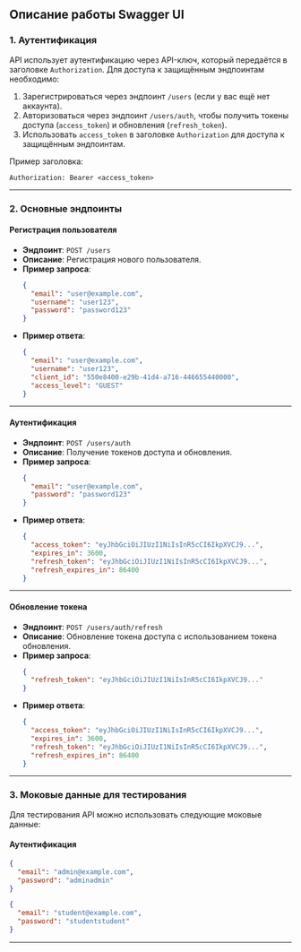 ## Описание работы Swagger UI


### **1. Аутентификация**
API использует аутентификацию через API-ключ, который передаётся в заголовке `Authorization`. Для доступа к защищённым эндпоинтам необходимо:
1. Зарегистрироваться через эндпоинт `/users` (если у вас ещё нет аккаунта).
2. Авторизоваться через эндпоинт `/users/auth`, чтобы получить токены доступа (`access_token`) и обновления (`refresh_token`).
3. Использовать `access_token` в заголовке `Authorization` для доступа к защищённым эндпоинтам.

Пример заголовка:
```
Authorization: Bearer <access_token>
```

---

### **2. Основные эндпоинты**

#### **Регистрация пользователя**
- **Эндпоинт**: `POST /users`
- **Описание**: Регистрация нового пользователя.
- **Пример запроса**:
  ```json
  {
    "email": "user@example.com",
    "username": "user123",
    "password": "password123"
  }
  ```
- **Пример ответа**:
  ```json
  {
    "email": "user@example.com",
    "username": "user123",
    "client_id": "550e8400-e29b-41d4-a716-446655440000",
    "access_level": "GUEST"
  }
  ```

---

#### **Аутентификация**
- **Эндпоинт**: `POST /users/auth`
- **Описание**: Получение токенов доступа и обновления.
- **Пример запроса**:
  ```json
  {
    "email": "user@example.com",
    "password": "password123"
  }
  ```
- **Пример ответа**:
  ```json
  {
    "access_token": "eyJhbGciOiJIUzI1NiIsInR5cCI6IkpXVCJ9...",
    "expires_in": 3600,
    "refresh_token": "eyJhbGciOiJIUzI1NiIsInR5cCI6IkpXVCJ9...",
    "refresh_expires_in": 86400
  }
  ```

---

#### **Обновление токена**
- **Эндпоинт**: `POST /users/auth/refresh`
- **Описание**: Обновление токена доступа с использованием токена обновления.
- **Пример запроса**:
  ```json
  {
    "refresh_token": "eyJhbGciOiJIUzI1NiIsInR5cCI6IkpXVCJ9..."
  }
  ```
- **Пример ответа**:
  ```json
  {
    "access_token": "eyJhbGciOiJIUzI1NiIsInR5cCI6IkpXVCJ9...",
    "expires_in": 3600,
    "refresh_token": "eyJhbGciOiJIUzI1NiIsInR5cCI6IkpXVCJ9...",
    "refresh_expires_in": 86400
  }
  ```

---

### **3. Моковые данные для тестирования**
Для тестирования API можно использовать следующие моковые данные:


#### **Аутентификация**
```json
{
  "email": "admin@example.com",
  "password": "adminadmin"
}
```

```json
{
  "email": "student@example.com",
  "password": "studentstudent"
}
```

---

